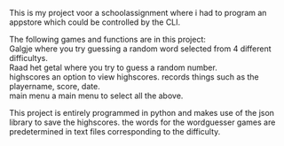 This is my project voor a schoolassignment where i had to program an appstore which could be controlled by the CLI.


The following games and functions are in this project:<br>
Galgje               where you try guessing a random word selected from 4 different difficultys.<br>
Raad het getal       where you try to guess a random number.<br>
highscores           an option to view highscores. records things such as the playername, score, date.<br>
main menu            a main menu to select all the above.<br>


This project is entirely programmed in python and makes use of the json library to save the highscores. 
the words for the wordguesser games are predetermined in text files corresponding to the difficulty.

